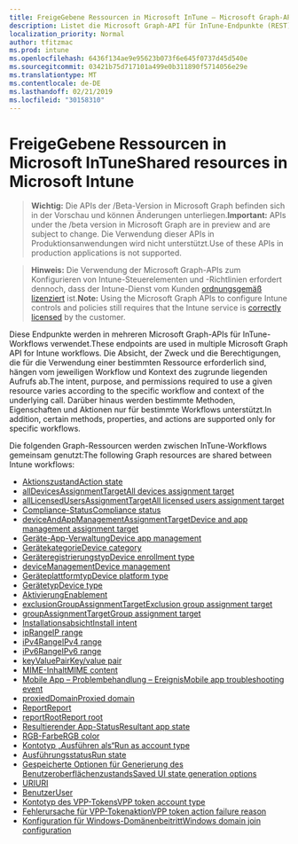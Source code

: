 ```yaml
---
title: FreigeGebene Ressourcen in Microsoft InTune – Microsoft Graph-API
description: Listet die Microsoft Graph-API für InTune-Endpunkte (REST) auf, die mehrere Workflows für eine mandantenorganisation unterstützen.
localization_priority: Normal
author: tfitzmac
ms.prod: intune
ms.openlocfilehash: 6436f134ae9e95623b073f6e645f0737d45d540e
ms.sourcegitcommit: 03421b75d717101a499e0b311890f5714056e29e
ms.translationtype: MT
ms.contentlocale: de-DE
ms.lasthandoff: 02/21/2019
ms.locfileid: "30158310"
---
```

# <a name="shared-resources-in-microsoft-intune"></a><span data-ttu-id="f1441-103">FreigeGebene Ressourcen in Microsoft InTune</span><span class="sxs-lookup"><span data-stu-id="f1441-103">Shared resources in Microsoft Intune</span></span>

> <span data-ttu-id="f1441-104">**Wichtig:** Die APIs der /Beta-Version in Microsoft Graph befinden sich in der Vorschau und können Änderungen unterliegen.</span><span class="sxs-lookup"><span data-stu-id="f1441-104">**Important:** APIs under the /beta version in Microsoft Graph are in preview and are subject to change.</span></span> <span data-ttu-id="f1441-105">Die Verwendung dieser APIs in Produktionsanwendungen wird nicht unterstützt.</span><span class="sxs-lookup"><span data-stu-id="f1441-105">Use of these APIs in production applications is not supported.</span></span>

> <span data-ttu-id="f1441-106">**Hinweis:** Die Verwendung der Microsoft Graph-APIs zum Konfigurieren von Intune-Steuerelementen und -Richtlinien erfordert dennoch, dass der Intune-Dienst vom Kunden [ordnungsgemäß lizenziert](https://www.microsoft.com/en-us/cloud-platform/microsoft-intune-pricing) ist.</span><span class="sxs-lookup"><span data-stu-id="f1441-106">**Note:** Using the Microsoft Graph APIs to configure Intune controls and policies still requires that the Intune service is [correctly licensed](https://www.microsoft.com/en-us/cloud-platform/microsoft-intune-pricing) by the customer.</span></span>

<span data-ttu-id="f1441-107">Diese Endpunkte werden in mehreren Microsoft Graph-APIs für InTune-Workflows verwendet.</span><span class="sxs-lookup"><span data-stu-id="f1441-107">These endpoints are used in multiple Microsoft Graph API for Intune workflows.</span></span>  <span data-ttu-id="f1441-108">Die Absicht, der Zweck und die Berechtigungen, die für die Verwendung einer bestimmten Ressource erforderlich sind, hängen vom jeweiligen Workflow und Kontext des zugrunde liegenden Aufrufs ab.</span><span class="sxs-lookup"><span data-stu-id="f1441-108">The intent, purpose, and permissions required to use a given resource varies according to the specific workflow and context of the underlying call.</span></span>  <span data-ttu-id="f1441-109">Darüber hinaus werden bestimmte Methoden, Eigenschaften und Aktionen nur für bestimmte Workflows unterstützt.</span><span class="sxs-lookup"><span data-stu-id="f1441-109">In addition, certain methods, properties, and actions are supported only for specific workflows.</span></span>

<span data-ttu-id="f1441-110">Die folgenden Graph-Ressourcen werden zwischen InTune-Workflows gemeinsam genutzt:</span><span class="sxs-lookup"><span data-stu-id="f1441-110">The following Graph resources are shared between Intune workflows:</span></span>

- [<span data-ttu-id="f1441-111">Aktionszustand</span><span class="sxs-lookup"><span data-stu-id="f1441-111">Action state</span></span>](intune-shared-actionstate.md)
- [<span data-ttu-id="f1441-112">allDevicesAssignmentTarget</span><span class="sxs-lookup"><span data-stu-id="f1441-112">All devices assignment target</span></span>](intune-shared-alldevicesassignmenttarget.md)
- [<span data-ttu-id="f1441-113">allLicensedUsersAssignmentTarget</span><span class="sxs-lookup"><span data-stu-id="f1441-113">All licensed users assignment target</span></span>](intune-shared-alllicensedusersassignmenttarget.md)
- [<span data-ttu-id="f1441-114">Compliance-Status</span><span class="sxs-lookup"><span data-stu-id="f1441-114">Compliance status</span></span>](intune-shared-compliancestatus.md)
- [<span data-ttu-id="f1441-115">deviceAndAppManagementAssignmentTarget</span><span class="sxs-lookup"><span data-stu-id="f1441-115">Device and app management assignment target</span></span>](intune-shared-deviceandappmanagementassignmenttarget.md)
- [<span data-ttu-id="f1441-116">Geräte-App-Verwaltung</span><span class="sxs-lookup"><span data-stu-id="f1441-116">Device app management</span></span>](intune-shared-deviceappmanagement.md)
- [<span data-ttu-id="f1441-117">Gerätekategorie</span><span class="sxs-lookup"><span data-stu-id="f1441-117">Device category</span></span>](intune-shared-devicecategory.md)
- [<span data-ttu-id="f1441-118">Geräteregistrierungstyp</span><span class="sxs-lookup"><span data-stu-id="f1441-118">Device enrollment type</span></span>](intune-shared-deviceenrollmenttype.md)
- [<span data-ttu-id="f1441-119">deviceManagement</span><span class="sxs-lookup"><span data-stu-id="f1441-119">Device management</span></span>](intune-shared-devicemanagement.md)
- [<span data-ttu-id="f1441-120">Geräteplattformtyp</span><span class="sxs-lookup"><span data-stu-id="f1441-120">Device platform type</span></span>](intune-shared-deviceplatformtype.md)
- [<span data-ttu-id="f1441-121">Gerätetyp</span><span class="sxs-lookup"><span data-stu-id="f1441-121">Device type</span></span>](intune-shared-devicetype.md)
- [<span data-ttu-id="f1441-122">Aktivierung</span><span class="sxs-lookup"><span data-stu-id="f1441-122">Enablement</span></span>](intune-shared-enablement.md)
- [<span data-ttu-id="f1441-123">exclusionGroupAssignmentTarget</span><span class="sxs-lookup"><span data-stu-id="f1441-123">Exclusion group assignment target</span></span>](intune-shared-exclusiongroupassignmenttarget.md)
- [<span data-ttu-id="f1441-124">groupAssignmentTarget</span><span class="sxs-lookup"><span data-stu-id="f1441-124">Group assignment target</span></span>](intune-shared-groupassignmenttarget.md)
- [<span data-ttu-id="f1441-125">Installationsabsicht</span><span class="sxs-lookup"><span data-stu-id="f1441-125">Install intent</span></span>](intune-shared-installintent.md)
- [<span data-ttu-id="f1441-126">ipRange</span><span class="sxs-lookup"><span data-stu-id="f1441-126">IP range</span></span>](intune-shared-iprange.md)
- [<span data-ttu-id="f1441-127">iPv4Range</span><span class="sxs-lookup"><span data-stu-id="f1441-127">IPv4 range</span></span>](intune-shared-ipv4range.md)
- [<span data-ttu-id="f1441-128">iPv6Range</span><span class="sxs-lookup"><span data-stu-id="f1441-128">IPv6 range</span></span>](intune-shared-ipv6range.md)
- [<span data-ttu-id="f1441-129">keyValuePair</span><span class="sxs-lookup"><span data-stu-id="f1441-129">Key/value pair</span></span>](intune-shared-keyvaluepair.md)
- [<span data-ttu-id="f1441-130">MIME-Inhalt</span><span class="sxs-lookup"><span data-stu-id="f1441-130">MIME content</span></span>](intune-shared-mimecontent.md)
- [<span data-ttu-id="f1441-131">Mobile App – Problembehandlung – Ereignis</span><span class="sxs-lookup"><span data-stu-id="f1441-131">Mobile app troubleshooting event</span></span>](intune-shared-mobileapptroubleshootingevent.md)
- [<span data-ttu-id="f1441-132">proxiedDomain</span><span class="sxs-lookup"><span data-stu-id="f1441-132">Proxied domain</span></span>](intune-shared-proxieddomain.md)
- [<span data-ttu-id="f1441-133">Report</span><span class="sxs-lookup"><span data-stu-id="f1441-133">Report</span></span>](intune-shared-report.md)
- [<span data-ttu-id="f1441-134">reportRoot</span><span class="sxs-lookup"><span data-stu-id="f1441-134">Report root</span></span>](intune-shared-reportroot.md)
- [<span data-ttu-id="f1441-135">Resultierender App-Status</span><span class="sxs-lookup"><span data-stu-id="f1441-135">Resultant app state</span></span>](intune-shared-resultantappstate.md)
- [<span data-ttu-id="f1441-136">RGB-Farbe</span><span class="sxs-lookup"><span data-stu-id="f1441-136">RGB color</span></span>](intune-shared-rgbcolor.md)
- [<span data-ttu-id="f1441-137">Kontotyp „Ausführen als“</span><span class="sxs-lookup"><span data-stu-id="f1441-137">Run as account type</span></span>](intune-shared-runasaccounttype.md)
- [<span data-ttu-id="f1441-138">Ausführungsstatus</span><span class="sxs-lookup"><span data-stu-id="f1441-138">Run state</span></span>](intune-shared-runstate.md)
- [<span data-ttu-id="f1441-139">Gespeicherte Optionen für Generierung des Benutzeroberflächenzustands</span><span class="sxs-lookup"><span data-stu-id="f1441-139">Saved UI state generation options</span></span>](intune-shared-saveduistategenerationoptions.md)
- [<span data-ttu-id="f1441-140">URI</span><span class="sxs-lookup"><span data-stu-id="f1441-140">URI</span></span>](intune-shared-uri.md)
- [<span data-ttu-id="f1441-141">Benutzer</span><span class="sxs-lookup"><span data-stu-id="f1441-141">User</span></span>](intune-shared-user.md)
- [<span data-ttu-id="f1441-142">Kontotyp des VPP-Tokens</span><span class="sxs-lookup"><span data-stu-id="f1441-142">VPP token account type</span></span>](intune-shared-vpptokenaccounttype.md)
- [<span data-ttu-id="f1441-143">Fehlerursache für VPP-Tokenaktion</span><span class="sxs-lookup"><span data-stu-id="f1441-143">VPP token action failure reason</span></span>](intune-shared-vpptokenactionfailurereason.md)
- [<span data-ttu-id="f1441-144">Konfiguration für Windows-Domänenbeitritt</span><span class="sxs-lookup"><span data-stu-id="f1441-144">Windows domain join configuration</span></span>](intune-shared-windowsdomainjoinconfiguration.md)
